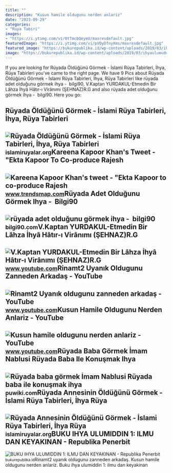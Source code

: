 ```yaml
---
title: ""
description: "Kusun hamile oldugunu nerden anlariz"
date: "2023-09-29"
categories:
- "Ruya Tabiri"
images:
- "https://i.ytimg.com/vi/0tTmcbQeyeU/maxresdefault.jpg"
featuredImage: "https://i.ytimg.com/vi/pVQyDfnyXms/maxresdefault.jpg"
featured_image: "https://bukurepublika.id/wp-content/uploads/2019/03/ihyaulumuddin-1.jpg"
image: "https://bukurepublika.id/wp-content/uploads/2019/03/ihyaulumuddin-1.jpg"
---
```


If you are looking for Rüyada Öldüğünü Görmek - İslami Rüya Tabirleri, İhya, Rüya Tabirleri you've came to the right page. We have 9 Pics about Rüyada Öldüğünü Görmek - İslami Rüya Tabirleri, İhya, Rüya Tabirleri like rüyada adet olduğunu görmek ihya - ️ bilgi90, V.Kaptan YURDAKUL-Etmedin Bir Lâhza İhyâ Hâtır-ı Virânımı (ŞEHNAZ)R.G and also rüyada adet olduğunu görmek ihya - ️ bilgi90. Here you go:

Rüyada Öldüğünü Görmek - İslami Rüya Tabirleri, İhya, Rüya Tabirleri
--------------------------------------------------------------------

 ![Rüyada Öldüğünü Görmek - İslami Rüya Tabirleri, İhya, Rüya Tabirleri](https://i0.wp.com/islamiruyalar.org/wp-content/uploads/2017/07/ruyada-oldugunu-gormek.jpg) <small>islamiruyalar.org</small>Kareena Kapoor Khan's Tweet - "Ekta Kapoor To Co-produce Rajesh
---------------------------------------------------------------

 ![Kareena Kapoor Khan's tweet - "Ekta Kapoor to co-produce Rajesh](https://pbs.twimg.com/media/Fcyada8X0AANSFu.jpg) <small>www.trendsmap.com</small>Rüyada Adet Olduğunu Görmek Ihya - ️ Bilgi90
--------------------------------------------

 ![rüyada adet olduğunu görmek ihya - ️ bilgi90](https://www.mardinlife.com/uploads/2022/01/22/ruyada-adet-oldugunu-gormek-ne-demek-ruyada-adet-olmanin-psikolojik-yorumu-diyanet-tabiri-66680.jpeg) <small>bilgi90.com</small>V.Kaptan YURDAKUL-Etmedin Bir Lâhza İhyâ Hâtır-ı Virânımı (ŞEHNAZ)R.G
---------------------------------------------------------------------

 ![V.Kaptan YURDAKUL-Etmedin Bir Lâhza İhyâ Hâtır-ı Virânımı (ŞEHNAZ)R.G](https://i.ytimg.com/vi/pVQyDfnyXms/maxresdefault.jpg) <small>www.youtube.com</small>Rinamt2 Uyanık Oldugunu Zanneden Arkadaş - YouTube
--------------------------------------------------

 ![Rinamt2 Uyanık oldugunu zanneden arkadaş - YouTube](https://i.ytimg.com/vi/pcIeG6W1G-w/maxresdefault.jpg) <small>www.youtube.com</small>Kusun Hamile Oldugunu Nerden Anlariz - YouTube
----------------------------------------------

 ![Kusun hamile oldugunu nerden anlariz - YouTube](https://i.ytimg.com/vi/0tTmcbQeyeU/maxresdefault.jpg) <small>www.youtube.com</small>Rüyada Baba Görmek İmam Nablusi Rüyada Baba Ile Konuşmak Ihya
-------------------------------------------------------------

 ![Rüyada baba görmek İmam Nablusi Rüyada baba ile konuşmak ihya](https://puwiki.com/wp-content/uploads/2020/05/ruyada-baba-gormek-ruyada-babanin-kizgin-oldugunu-gormek.jpg) <small>puwiki.com</small>Rüyada Annesinin Öldüğünü Görmek - İslami Rüya Tabirleri, İhya Rüya
-------------------------------------------------------------------

 ![Rüyada Annesinin Öldüğünü Görmek - İslami Rüya Tabirleri, İhya Rüya](https://i0.wp.com/islamiruyalar.org/wp-content/uploads/2017/08/Ruyada-Annesinin-Oldugunu-Gormek.webp) <small>islamiruyalar.org</small>BUKU IHYA ULUMIDDIN 1: ILMU DAN KEYAKINAN - Republika Penerbit
--------------------------------------------------------------

 ![BUKU IHYA ULUMIDDIN 1: ILMU DAN KEYAKINAN - Republika Penerbit](https://bukurepublika.id/wp-content/uploads/2019/03/ihyaulumuddin-1.jpg) <small>bukurepublika.id</small>Rinamt2 uyanık oldugunu zanneden arkadaş. Kusun hamile oldugunu nerden anlariz. Buku ihya ulumiddin 1: ilmu dan keyakinan
